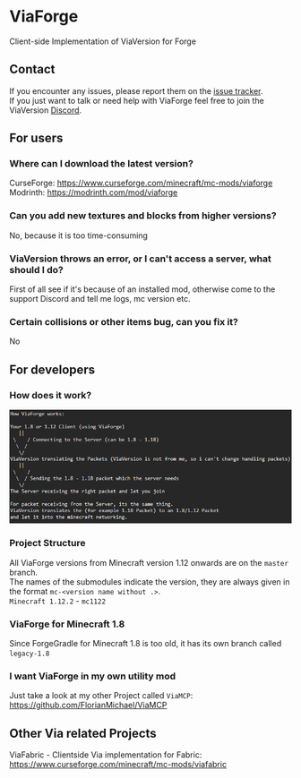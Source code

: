 # ViaForge
Client-side Implementation of ViaVersion for Forge

## Contact
If you encounter any issues, please report them on the
[issue tracker](https://github.com/FlorianMichael/ViaForge/issues).  
If you just want to talk or need help with ViaForge feel free to join the ViaVersion
[Discord](https://discord.gg/viaversion).

## For users
### Where can I download the latest version?
CurseForge: https://www.curseforge.com/minecraft/mc-mods/viaforge
Modrinth: https://modrinth.com/mod/viaforge

### Can you add new textures and blocks from higher versions?
No, because it is too time-consuming

### ViaVersion throws an error, or I can't access a server, what should I do?
First of all see if it's because of an installed mod, otherwise come to the support Discord and tell me logs, mc version etc.

### Certain collisions or other items bug, can you fix it?
No

## For developers
### How does it work?
![](images/via-expl.png)

### Project Structure
All ViaForge versions from Minecraft version 1.12 onwards are on the `master` branch. <br>
The names of the submodules indicate the version, they are always given in the format `mc-<version name without .>`. <br>
`Minecraft 1.12.2` - `mc1122`

### ViaForge for Minecraft 1.8
Since ForgeGradle for Minecraft 1.8 is too old, it has its own branch called `legacy-1.8`

### I want ViaForge in my own utility mod
Just take a look at my other Project called `ViaMCP`: https://github.com/FlorianMichael/ViaMCP

## Other Via related Projects
ViaFabric - Clientside Via implementation for Fabric: https://www.curseforge.com/minecraft/mc-mods/viafabric
